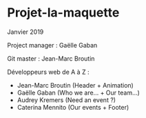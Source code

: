 # Projet-la-maquette

Janvier 2019

Project manager :
Gaëlle Gaban

Git master :
Jean-Marc Broutin

Développeurs web de A à Z :
- Jean-Marc Broutin (Header + Animation)
- Gaëlle Gaban (Who we are... + Our team...)
- Audrey Kremers (Need an event ?)
- Caterina Mennito (Our events + Footer)
